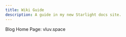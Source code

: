 ```yaml
---
title: Wiki Guide
description: A guide in my new Starlight docs site.
---
```


Blog Home Page: vluv.space

